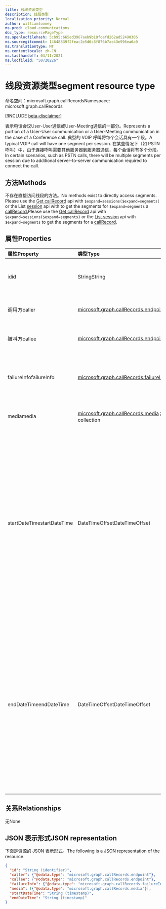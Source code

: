 ```yaml
---
title: 线段资源类型
description: 线段类型
localization_priority: Normal
author: williamlooney
ms.prod: cloud-communications
doc_type: resourcePageType
ms.openlocfilehash: 5cb95c665ed3967aeb9b18fcefd262ad52490306
ms.sourcegitcommit: 14648839f2feac2e5d6c8f876b7ae43e996ea6a0
ms.translationtype: MT
ms.contentlocale: zh-CN
ms.lasthandoff: 03/11/2021
ms.locfileid: "50720226"
---
```

# <a name="segment-resource-type"></a><span data-ttu-id="fcb2a-103">线段资源类型</span><span class="sxs-lookup"><span data-stu-id="fcb2a-103">segment resource type</span></span>

<span data-ttu-id="fcb2a-104">命名空间：microsoft.graph.callRecords</span><span class="sxs-lookup"><span data-stu-id="fcb2a-104">Namespace: microsoft.graph.callRecords</span></span>

[!INCLUDE [beta-disclaimer](../../includes/beta-disclaimer.md)]

<span data-ttu-id="fcb2a-105">表示电话会议User-User通信或User-Meeting通信的一部分。</span><span class="sxs-lookup"><span data-stu-id="fcb2a-105">Represents a portion of a User-User communication or a User-Meeting communication in the case of a Conference call.</span></span> <span data-ttu-id="fcb2a-106">典型的 VOIP 呼叫将每个会话具有一个段。</span><span class="sxs-lookup"><span data-stu-id="fcb2a-106">A typical VOIP call will have one segment per session.</span></span> <span data-ttu-id="fcb2a-107">在某些情况下（如 PSTN 呼叫）中，由于连接呼叫需要其他服务器到服务器通信，每个会话将有多个分段。</span><span class="sxs-lookup"><span data-stu-id="fcb2a-107">In certain scenarios, such as PSTN calls, there will be multiple segments per session due to additional server-to-server communication required to connect the call.</span></span>

## <a name="methods"></a><span data-ttu-id="fcb2a-108">方法</span><span class="sxs-lookup"><span data-stu-id="fcb2a-108">Methods</span></span>

<span data-ttu-id="fcb2a-109">不存在直接访问线段的方法。</span><span class="sxs-lookup"><span data-stu-id="fcb2a-109">No methods exist to directly access segments.</span></span> <span data-ttu-id="fcb2a-110">Please use the [Get callRecord](../api/callrecords-callrecord-get.md) api with `$expand=sessions($expand=segments)` or the List [session](../api/callrecords-session-list.md) api with to get the segments for `$expand=segments` a [callRecord.](callrecords-callrecord.md)</span><span class="sxs-lookup"><span data-stu-id="fcb2a-110">Please use the [Get callRecord](../api/callrecords-callrecord-get.md) api with `$expand=sessions($expand=segments)` or the [List session](../api/callrecords-session-list.md) api with `$expand=segments` to get the segments for a [callRecord](callrecords-callrecord.md).</span></span>

## <a name="properties"></a><span data-ttu-id="fcb2a-111">属性</span><span class="sxs-lookup"><span data-stu-id="fcb2a-111">Properties</span></span>

| <span data-ttu-id="fcb2a-112">属性</span><span class="sxs-lookup"><span data-stu-id="fcb2a-112">Property</span></span>     | <span data-ttu-id="fcb2a-113">类型</span><span class="sxs-lookup"><span data-stu-id="fcb2a-113">Type</span></span>        | <span data-ttu-id="fcb2a-114">说明</span><span class="sxs-lookup"><span data-stu-id="fcb2a-114">Description</span></span> |
|:-------------|:------------|:------------|
|<span data-ttu-id="fcb2a-115">id</span><span class="sxs-lookup"><span data-stu-id="fcb2a-115">id</span></span>|<span data-ttu-id="fcb2a-116">String</span><span class="sxs-lookup"><span data-stu-id="fcb2a-116">String</span></span>|<span data-ttu-id="fcb2a-117">线段的唯一标识符。</span><span class="sxs-lookup"><span data-stu-id="fcb2a-117">Unique identifier for the segment.</span></span> <span data-ttu-id="fcb2a-118">只读。</span><span class="sxs-lookup"><span data-stu-id="fcb2a-118">Read-only.</span></span>|
|<span data-ttu-id="fcb2a-119">调用方</span><span class="sxs-lookup"><span data-stu-id="fcb2a-119">caller</span></span>|[<span data-ttu-id="fcb2a-120">microsoft.graph.callRecords.endpoint</span><span class="sxs-lookup"><span data-stu-id="fcb2a-120">microsoft.graph.callRecords.endpoint</span></span>](callrecords-endpoint.md)|<span data-ttu-id="fcb2a-121">启动此段的终结点。</span><span class="sxs-lookup"><span data-stu-id="fcb2a-121">Endpoint that initiated this segment.</span></span>|
|<span data-ttu-id="fcb2a-122">被叫方</span><span class="sxs-lookup"><span data-stu-id="fcb2a-122">callee</span></span>|[<span data-ttu-id="fcb2a-123">microsoft.graph.callRecords.endpoint</span><span class="sxs-lookup"><span data-stu-id="fcb2a-123">microsoft.graph.callRecords.endpoint</span></span>](callrecords-endpoint.md)|<span data-ttu-id="fcb2a-124">应答此段的终结点。</span><span class="sxs-lookup"><span data-stu-id="fcb2a-124">Endpoint that answered this segment.</span></span>|
|<span data-ttu-id="fcb2a-125">failureInfo</span><span class="sxs-lookup"><span data-stu-id="fcb2a-125">failureInfo</span></span>|[<span data-ttu-id="fcb2a-126">microsoft.graph.callRecords.failureInfo</span><span class="sxs-lookup"><span data-stu-id="fcb2a-126">microsoft.graph.callRecords.failureInfo</span></span>](callrecords-failureinfo.md)|<span data-ttu-id="fcb2a-127">与段关联的失败信息（如果失败）。</span><span class="sxs-lookup"><span data-stu-id="fcb2a-127">Failure information associated with the segment if it failed.</span></span>|
|<span data-ttu-id="fcb2a-128">media</span><span class="sxs-lookup"><span data-stu-id="fcb2a-128">media</span></span>|<span data-ttu-id="fcb2a-129">[microsoft.graph.callRecords.media](callrecords-media.md) 集合</span><span class="sxs-lookup"><span data-stu-id="fcb2a-129">[microsoft.graph.callRecords.media](callrecords-media.md) collection</span></span>|<span data-ttu-id="fcb2a-130">与此段关联的媒体。</span><span class="sxs-lookup"><span data-stu-id="fcb2a-130">Media associated with this segment.</span></span>|
|<span data-ttu-id="fcb2a-131">startDateTime</span><span class="sxs-lookup"><span data-stu-id="fcb2a-131">startDateTime</span></span>|<span data-ttu-id="fcb2a-132">DateTimeOffset</span><span class="sxs-lookup"><span data-stu-id="fcb2a-132">DateTimeOffset</span></span>|<span data-ttu-id="fcb2a-133">段开始的 UTC 时间。</span><span class="sxs-lookup"><span data-stu-id="fcb2a-133">UTC time when the segment started.</span></span> <span data-ttu-id="fcb2a-134">DateTimeOffset 表示使用 ISO 8601 格式的日期和时间信息，并且始终处于 UTC 时间。</span><span class="sxs-lookup"><span data-stu-id="fcb2a-134">The DateTimeOffset type represents date and time information using ISO 8601 format and is always in UTC time.</span></span> <span data-ttu-id="fcb2a-135">例如，2014 年 1 月 1 日午夜 UTC 为 `2014-01-01T00:00:00Z`</span><span class="sxs-lookup"><span data-stu-id="fcb2a-135">For example, midnight UTC on Jan 1, 2014 is `2014-01-01T00:00:00Z`</span></span>|
|<span data-ttu-id="fcb2a-136">endDateTime</span><span class="sxs-lookup"><span data-stu-id="fcb2a-136">endDateTime</span></span>|<span data-ttu-id="fcb2a-137">DateTimeOffset</span><span class="sxs-lookup"><span data-stu-id="fcb2a-137">DateTimeOffset</span></span>|<span data-ttu-id="fcb2a-138">段结束时的 UTC 时间。</span><span class="sxs-lookup"><span data-stu-id="fcb2a-138">UTC time when the segment ended.</span></span> <span data-ttu-id="fcb2a-139">DateTimeOffset 表示使用 ISO 8601 格式的日期和时间信息，并且始终处于 UTC 时间。</span><span class="sxs-lookup"><span data-stu-id="fcb2a-139">The DateTimeOffset type represents date and time information using ISO 8601 format and is always in UTC time.</span></span> <span data-ttu-id="fcb2a-140">例如，2014 年 1 月 1 日午夜 UTC 为 `2014-01-01T00:00:00Z`</span><span class="sxs-lookup"><span data-stu-id="fcb2a-140">For example, midnight UTC on Jan 1, 2014 is `2014-01-01T00:00:00Z`</span></span>|

## <a name="relationships"></a><span data-ttu-id="fcb2a-141">关系</span><span class="sxs-lookup"><span data-stu-id="fcb2a-141">Relationships</span></span>

<span data-ttu-id="fcb2a-142">无</span><span class="sxs-lookup"><span data-stu-id="fcb2a-142">None</span></span>

## <a name="json-representation"></a><span data-ttu-id="fcb2a-143">JSON 表示形式</span><span class="sxs-lookup"><span data-stu-id="fcb2a-143">JSON representation</span></span>

<span data-ttu-id="fcb2a-144">下面是资源的 JSON 表示形式。</span><span class="sxs-lookup"><span data-stu-id="fcb2a-144">The following is a JSON representation of the resource.</span></span>

<!-- {
  "blockType": "resource",
  "optionalProperties": [

  ],
  "@odata.type": "microsoft.graph.callRecords.segment",
  "keyProperty": "id"
}-->

```json
{
  "id": "String (identifier)",
  "caller": {"@odata.type": "microsoft.graph.callRecords.endpoint"},
  "callee": {"@odata.type": "microsoft.graph.callRecords.endpoint"},
  "failureInfo": {"@odata.type": "microsoft.graph.callRecords.failureInfo"},
  "media": [{"@odata.type": "microsoft.graph.callRecords.media"}],
  "startDateTime": "String (timestamp)",
  "endDateTime": "String (timestamp)"
}
```

<!-- uuid: 16cd6b66-4b1a-43a1-adaf-3a886856ed98
2019-02-04 14:57:30 UTC -->
<!-- {
  "type": "#page.annotation",
  "description": "segment resource",
  "keywords": "",
  "section": "documentation",
  "tocPath": ""
}-->

